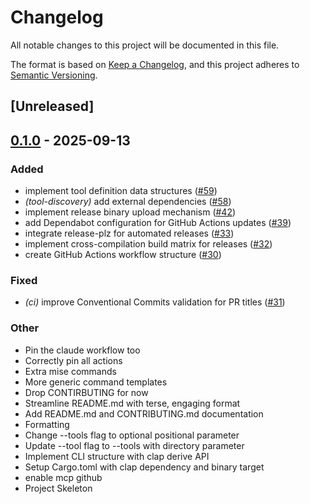 # Changelog

All notable changes to this project will be documented in this file.

The format is based on [Keep a Changelog](https://keepachangelog.com/en/1.0.0/),
and this project adheres to [Semantic Versioning](https://semver.org/spec/v2.0.0.html).

## [Unreleased]

## [0.1.0](https://github.com/nevir/mcp-serve/releases/tag/v0.1.0) - 2025-09-13

### Added

- implement tool definition data structures ([#59](https://github.com/nevir/mcp-serve/pull/59))
- *(tool-discovery)* add external dependencies ([#58](https://github.com/nevir/mcp-serve/pull/58))
- implement release binary upload mechanism ([#42](https://github.com/nevir/mcp-serve/pull/42))
- add Dependabot configuration for GitHub Actions updates ([#39](https://github.com/nevir/mcp-serve/pull/39))
- integrate release-plz for automated releases ([#33](https://github.com/nevir/mcp-serve/pull/33))
- implement cross-compilation build matrix for releases ([#32](https://github.com/nevir/mcp-serve/pull/32))
- create GitHub Actions workflow structure ([#30](https://github.com/nevir/mcp-serve/pull/30))

### Fixed

- *(ci)* improve Conventional Commits validation for PR titles ([#31](https://github.com/nevir/mcp-serve/pull/31))

### Other

- Pin the claude workflow too
- Correctly pin all actions
- Extra mise commands
- More generic command templates
- Drop CONTIRBUTING for now
- Streamline README.md with terse, engaging format
- Add README.md and CONTRIBUTING.md documentation
- Formatting
- Change --tools flag to optional positional parameter
- Update --tool flag to --tools with directory parameter
- Implement CLI structure with clap derive API
- Setup Cargo.toml with clap dependency and binary target
- enable mcp github
- Project Skeleton
